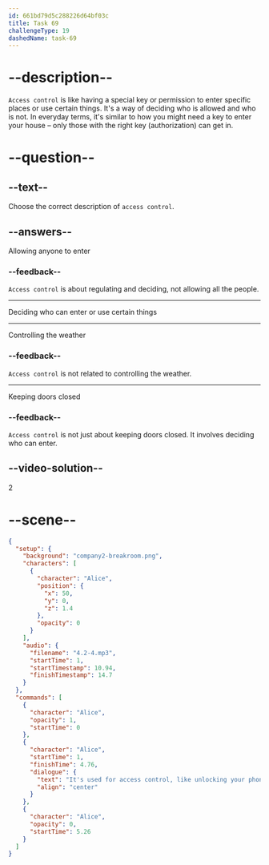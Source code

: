 ```yaml
---
id: 661bd79d5c288226d64bf03c
title: Task 69
challengeType: 19
dashedName: task-69
---
```


<!-- (Audio) Alice: It's used for access control, like unlocking your phone with your face or fingerprint. -->

# --description--

`Access control` is like having a special key or permission to enter specific places or use certain things. It's a way of deciding who is allowed and who is not. In everyday terms, it's similar to how you might need a key to enter your house – only those with the right key (authorization) can get in.

# --question--

## --text--

Choose the correct description of `access control`.

## --answers--

Allowing anyone to enter

### --feedback--

`Access control` is about regulating and deciding, not allowing all the people.

---

Deciding who can enter or use certain things

---

Controlling the weather

### --feedback--

`Access control` is not related to controlling the weather.

---

Keeping doors closed

### --feedback--

`Access control` is not just about keeping doors closed. It involves deciding who can enter.

## --video-solution--

2

# --scene--

```json
{
  "setup": {
    "background": "company2-breakroom.png",
    "characters": [
      {
        "character": "Alice",
        "position": {
          "x": 50,
          "y": 0,
          "z": 1.4
        },
        "opacity": 0
      }
    ],
    "audio": {
      "filename": "4.2-4.mp3",
      "startTime": 1,
      "startTimestamp": 10.94,
      "finishTimestamp": 14.7
    }
  },
  "commands": [
    {
      "character": "Alice",
      "opacity": 1,
      "startTime": 0
    },
    {
      "character": "Alice",
      "startTime": 1,
      "finishTime": 4.76,
      "dialogue": {
        "text": "It's used for access control, like unlocking your phone with your face or fingerprint.",
        "align": "center"
      }
    },
    {
      "character": "Alice",
      "opacity": 0,
      "startTime": 5.26
    }
  ]
}
```
